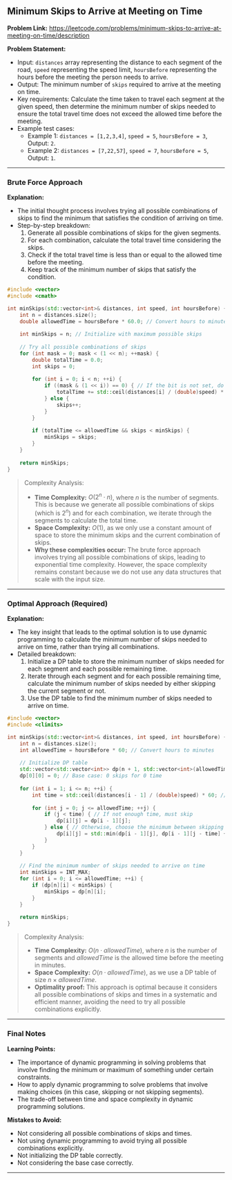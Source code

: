 ## Minimum Skips to Arrive at Meeting on Time
**Problem Link:** https://leetcode.com/problems/minimum-skips-to-arrive-at-meeting-on-time/description

**Problem Statement:**
- Input: `distances` array representing the distance to each segment of the road, `speed` representing the speed limit, `hoursBefore` representing the hours before the meeting the person needs to arrive.
- Output: The minimum number of `skips` required to arrive at the meeting on time.
- Key requirements: Calculate the time taken to travel each segment at the given speed, then determine the minimum number of skips needed to ensure the total travel time does not exceed the allowed time before the meeting.
- Example test cases: 
  - Example 1: `distances = [1,2,3,4]`, `speed = 5`, `hoursBefore = 3`, Output: `2`.
  - Example 2: `distances = [7,22,57]`, `speed = 7`, `hoursBefore = 5`, Output: `1`.

---

### Brute Force Approach

**Explanation:**
- The initial thought process involves trying all possible combinations of skips to find the minimum that satisfies the condition of arriving on time.
- Step-by-step breakdown: 
  1. Generate all possible combinations of skips for the given segments.
  2. For each combination, calculate the total travel time considering the skips.
  3. Check if the total travel time is less than or equal to the allowed time before the meeting.
  4. Keep track of the minimum number of skips that satisfy the condition.

```cpp
#include <vector>
#include <cmath>

int minSkips(std::vector<int>& distances, int speed, int hoursBefore) {
    int n = distances.size();
    double allowedTime = hoursBefore * 60.0; // Convert hours to minutes
    
    int minSkips = n; // Initialize with maximum possible skips
    
    // Try all possible combinations of skips
    for (int mask = 0; mask < (1 << n); ++mask) {
        double totalTime = 0.0;
        int skips = 0;
        
        for (int i = 0; i < n; ++i) {
            if ((mask & (1 << i)) == 0) { // If the bit is not set, do not skip
                totalTime += std::ceil(distances[i] / (double)speed) * 60.0; // Calculate time taken for this segment
            } else {
                skips++;
            }
        }
        
        if (totalTime <= allowedTime && skips < minSkips) {
            minSkips = skips;
        }
    }
    
    return minSkips;
}
```

> Complexity Analysis:
> - **Time Complexity:** $O(2^n \cdot n)$, where $n$ is the number of segments. This is because we generate all possible combinations of skips (which is $2^n$) and for each combination, we iterate through the segments to calculate the total time.
> - **Space Complexity:** $O(1)$, as we only use a constant amount of space to store the minimum skips and the current combination of skips.
> - **Why these complexities occur:** The brute force approach involves trying all possible combinations of skips, leading to exponential time complexity. However, the space complexity remains constant because we do not use any data structures that scale with the input size.

---

### Optimal Approach (Required)

**Explanation:**
- The key insight that leads to the optimal solution is to use dynamic programming to calculate the minimum number of skips needed to arrive on time, rather than trying all combinations.
- Detailed breakdown: 
  1. Initialize a DP table to store the minimum number of skips needed for each segment and each possible remaining time.
  2. Iterate through each segment and for each possible remaining time, calculate the minimum number of skips needed by either skipping the current segment or not.
  3. Use the DP table to find the minimum number of skips needed to arrive on time.

```cpp
#include <vector>
#include <climits>

int minSkips(std::vector<int>& distances, int speed, int hoursBefore) {
    int n = distances.size();
    int allowedTime = hoursBefore * 60; // Convert hours to minutes
    
    // Initialize DP table
    std::vector<std::vector<int>> dp(n + 1, std::vector<int>(allowedTime + 1, INT_MAX));
    dp[0][0] = 0; // Base case: 0 skips for 0 time
    
    for (int i = 1; i <= n; ++i) {
        int time = std::ceil(distances[i - 1] / (double)speed) * 60; // Calculate time taken for this segment
        
        for (int j = 0; j <= allowedTime; ++j) {
            if (j < time) { // If not enough time, must skip
                dp[i][j] = dp[i - 1][j];
            } else { // Otherwise, choose the minimum between skipping and not skipping
                dp[i][j] = std::min(dp[i - 1][j], dp[i - 1][j - time] + 1);
            }
        }
    }
    
    // Find the minimum number of skips needed to arrive on time
    int minSkips = INT_MAX;
    for (int i = 0; i <= allowedTime; ++i) {
        if (dp[n][i] < minSkips) {
            minSkips = dp[n][i];
        }
    }
    
    return minSkips;
}
```

> Complexity Analysis:
> - **Time Complexity:** $O(n \cdot allowedTime)$, where $n$ is the number of segments and $allowedTime$ is the allowed time before the meeting in minutes.
> - **Space Complexity:** $O(n \cdot allowedTime)$, as we use a DP table of size $n \times allowedTime$.
> - **Optimality proof:** This approach is optimal because it considers all possible combinations of skips and times in a systematic and efficient manner, avoiding the need to try all possible combinations explicitly.

---

### Final Notes

**Learning Points:**
- The importance of dynamic programming in solving problems that involve finding the minimum or maximum of something under certain constraints.
- How to apply dynamic programming to solve problems that involve making choices (in this case, skipping or not skipping segments).
- The trade-off between time and space complexity in dynamic programming solutions.

**Mistakes to Avoid:**
- Not considering all possible combinations of skips and times.
- Not using dynamic programming to avoid trying all possible combinations explicitly.
- Not initializing the DP table correctly.
- Not considering the base case correctly.

---